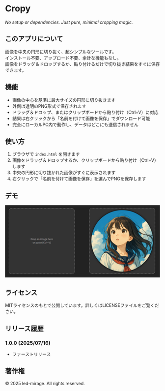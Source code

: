 # Cropy

*No setup or dependencies. Just pure, minimal cropping magic.*

## このアプリについて

画像を中央の円形に切り抜く、超シンプルなツールです。  
インストール不要、アップロード不要、余計な機能もなし。  
画像をドラッグ＆ドロップするか、貼り付けるだけで切り抜き結果をすぐに保存できます。

## 機能

- 画像の中心を基準に最大サイズの円形に切り抜きます  
- 外側は透明のPNG形式で保存されます  
- ドラッグ＆ドロップ、またはクリップボードから貼り付け（Ctrl+V）に対応  
- 結果は右クリックから「名前を付けて画像を保存」でダウンロード可能  
- 完全にローカルPC内で動作し、データはどこにも送信されません

## 使い方

1. ブラウザで `index.html` を開きます  
2. 画像をドラッグ＆ドロップするか、クリップボードから貼り付け（Ctrl+V）します  
3. 中央の円形に切り抜かれた画像がすぐに表示されます  
4. 右クリックで「名前を付けて画像を保存」を選んでPNGを保存します

## デモ

![スクリーンショット](screenshot.png)

## ライセンス

MITライセンスのもとで公開しています。詳しくはLICENSEファイルをご覧ください。

## リリース履歴

### 1.0.0 (2025/07/16)

- ファーストリリース

## 著作権

© 2025 led-mirage. All rights reserved.
